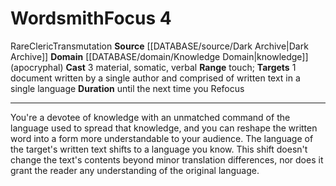 ﻿---
actions: '[three-actions]'
component:
- Material
- Somatic
- Verbal
duration: until the next time you Refocus
heighten_level: '4'
id: '1179'
level: '4'
name: Wordsmith
range: touch
rarity: Rare
school: Transmutation
source: '[[DATABASE/source/Dark Archive|Dark Archive]]'
target: 1 document written by a single author and comprised of written text in a single
  language
trait:
- '[[DATABASE/trait/Cleric|Cleric]]'
- '[[DATABASE/trait/Rare|Rare]]'
- '[[DATABASE/trait/Transmutation|Transmutation]]'
type: Focus

---
# Wordsmith<span class="item-type">Focus 4</span>

<span class="trait-rare item-trait">Rare</span><span class="item-trait">Cleric</span><span class="item-trait">Transmutation</span>
**Source** [[DATABASE/source/Dark Archive|Dark Archive]]
**Domain** [[DATABASE/domain/Knowledge Domain|knowledge]] (apocryphal)
**Cast** <span class="action-icon">3</span> material, somatic, verbal
**Range** touch; **Targets** 1 document written by a single author and comprised of written text in a single language
**Duration** until the next time you Refocus

---
You're a devotee of knowledge with an unmatched command of the language used to spread that knowledge, and you can reshape the written word into a form more understandable to your audience. The language of the target's written text shifts to a language you know. This shift doesn't change the text's contents beyond minor translation differences, nor does it grant the reader any understanding of the original language.